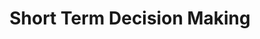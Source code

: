 ---
title: "Short Term Decision Making"
description: "A revision workbook for those studying short term decision making as part of their accountancy or bookkeeping qualifications. It is made up of explanations as well as fully worked examples and practice questions with worked answers. It covers contribution, break even point, margin of safety, CS ratio, target profit and limiting factor calculations."
AmazonID: "B09175VDFR"
tags:
- revision workbooks
- decision making
series:
- Accountancy Revision Workbooks
---